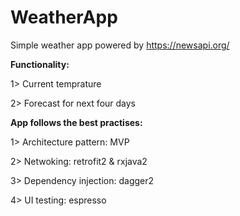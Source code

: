 # WeatherApp

Simple weather app powered by https://newsapi.org/

**Functionality:**

1> Current temprature

2> Forecast for next four days


**App follows the best practises:**

1> Architecture pattern: MVP

2> Netwoking: retrofit2 & rxjava2

3> Dependency injection: dagger2

4> UI testing: espresso
